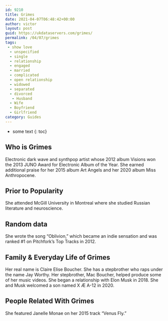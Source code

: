 ```yaml
---
id: 9210
title: Grimes
date: 2021-04-07T06:48:42+00:00
author: victor
layout: post
guid: https://ukdataservers.com/grimes/
permalink: /04/07/grimes
tags:
 - show love
  - unspecified
  - single
  - relationship
  - engaged
  - married
  - complicated
  - open relationship
  - widowed
  - separated
  - divorced
   - Husband
  - Wife
  - Boyfriend
  - Girlfriend
category: Guides
---
```


* some text
{: toc}


## Who is Grimes



Electronic dark wave and synthpop artist whose 2012 album Visions won the 2013 JUNO Award for Electronic Album of the Year. She earned additional praise for her 2015 album Art Angels and her 2020 album Miss Anthropocene. 

                
                
                
## Prior to Popularity



She attended McGill University in Montreal where she studied Russian literature and neuroscience.

                
                
                
## Random data



She wrote the song &#8220;Oblivion,&#8221; which became an indie sensation and was ranked #1 on Pitchfork&#8217;s Top Tracks in 2012.

                
                
                
## Family & Everyday Life of Grimes



Her real name is Claire Elise Boucher. She has a stepbrother who raps under the name Jay Worthy. Her stepbrother, Mac Boucher, helped produce some of her music videos. She began a relationship with Elon Musk in 2018. She and Musk welcomed a son named X Æ A-12 in 2020.  

                
                
                
## People Related With Grimes



She featured Janelle Monae on her 2015 track &#8220;Venus Fly.&#8221; 

                
              
            
          
          
          